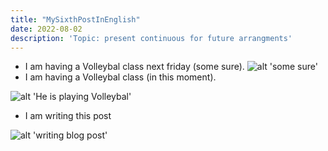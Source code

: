 ```yaml
---
title: "MySixthPostInEnglish"
date: 2022-08-02
description: 'Topic: present continuous for future arrangments'
---
```


* I am having a Volleybal class next friday (some sure).
![alt 'some sure'](https://canaldoensino.com.br/blog/wp-content/uploads/2018/07/vestibular_agendado.jpg 'some sure')
* I am having a Volleybal class (in this moment).

![alt 'He is playing Volleybal'](https://image.freepik.com/vector-gratis/nino-dibujos-animados-jugando-voleibol_70172-1091.jpg 'He is playing Volleybal')

* I am writing this post

![alt 'writing blog post'](https://dionnedesign.com/wp-content/uploads/2020/05/writingblog_1.jpg 'writing blog post')

